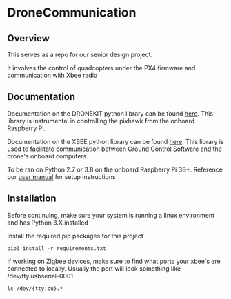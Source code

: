 # DroneCommunication

## Overview
This serves as a repo for our senior design project.

It involves the control of quadcopters under the PX4 firmware and communication with Xbee radio

## Documentation
Documentation on the DRONEKIT python library can be found [here](https://dronekit-python.readthedocs.io/en/latest/guide/vehicle_state_and_parameters.html). This library is instrumental in controlling the pixhawk from the onboard Raspberry Pi.

Documentation on the XBEE python library can be found [here](https://xbplib.readthedocs.io/en/latest/getting_started_with_xbee_python_library.html). This library is used to facilitate communication between Ground Control Software and the drone's onboard computers.

To be ran on Python 2.7 or 3.8 on the onboard Raspberry Pi 3B+. Reference our [user manual](https://drive.google.com/drive/u/0/folders/1BpD5cyexIqJkpC1YarY-sfYrys9aw6gL) for setup instructions

## Installation
Before continuing, make sure your system is running a linux environment and has Python 3.X installed

Install the required pip packages for this project 
```
pip3 install -r requirements.txt
````
If working on Zigbee devices, make sure to find what ports your xbee's are connected to locally. Usually the port will look something like /dev/tty.usbserial-0001
```
ls /dev/{tty,cu}.*
```

